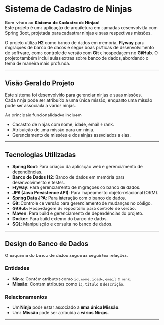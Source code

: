 # Sistema de Cadastro de Ninjas

Bem-vindo ao **Sistema de Cadastro de Ninjas**!  
Este projeto é uma aplicação de arquitetura em camadas desenvolvida com Spring Boot, projetada para cadastrar ninjas e suas respectivas missões.  

O projeto utiliza **H2** como banco de dados em memória, **Flyway** para migrações de banco de dados e segue boas práticas de desenvolvimento de software, como controle de versão com **Git** e hospedagem no **GitHub**. O projeto também inclui aulas extras sobre banco de dados, abordando o tema de maneira mais profunda.

---

## Visão Geral do Projeto

Este sistema foi desenvolvido para gerenciar ninjas e suas missões.  
Cada ninja pode ser atribuído a uma única missão, enquanto uma missão pode ser associada a vários ninjas.  

As principais funcionalidades incluem:  
- Cadastro de ninjas com nome, idade, email e rank.  
- Atribuição de uma missão para um ninja.  
- Gerenciamento de missões e dos ninjas associados a elas.

---

## Tecnologias Utilizadas

- **Spring Boot**: Para criação da aplicação web e gerenciamento de dependências.
- **Banco de Dados H2**: Banco de dados em memória para desenvolvimento e testes.
- **Flyway**: Para gerenciamento de migrações do banco de dados.
- **JPA (Java Persistence API)**: Para mapeamento objeto-relacional (ORM).
- **Spring Data JPA**: Para interação com o banco de dados.
- **Git**: Controle de versão para gerenciamento de mudanças no código.
- **GitHub**: Hospedagem do repositório para controle de versão.
- **Maven**: Para build e gerenciamento de dependências do projeto.
- **Docker**: Para build externo do banco de dados.
- **SQL**: Manipulação e consulta no banco de dados.

---

## Design do Banco de Dados

O esquema do banco de dados segue as seguintes relações:

### Entidades
- **Ninja**: Contém atributos como `id`, `nome`, `idade`, `email` e `rank`.
- **Missão**: Contém atributos como `id`, `título` e `descrição`.

### Relacionamentos
- Um **Ninja** pode estar associado a **uma única Missão**.
- Uma **Missão** pode ser atribuída a **vários Ninjas**.

---
